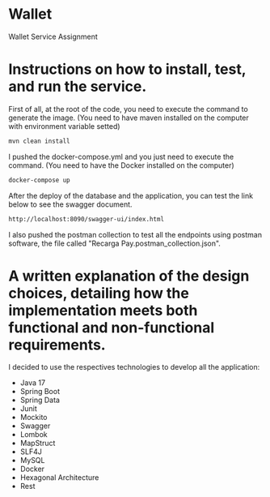 # Wallet
Wallet Service Assignment

# Instructions on how to install, test, and run the service.

First of all, at the root of the code, you need to execute the command to generate the image. (You need to have maven installed on the computer with environment variable setted)

```sh
mvn clean install
```

I pushed the docker-compose.yml and you just need to execute the command.
(You need to have the Docker installed on the computer)

```sh
docker-compose up
```

After the deploy of the database and the application, you can test the link below to see the swagger document.

```sh
http://localhost:8090/swagger-ui/index.html
```

I also pushed the postman collection to test all the endpoints using postman software, the file called "Recarga Pay.postman_collection.json".

# A written explanation of the design choices, detailing how the implementation meets both functional and non-functional requirements.

I decided to use the respectives technologies to develop all the application:

 - Java 17
 - Spring Boot
 - Spring Data
 - Junit
 - Mockito
 - Swagger
 - Lombok
 - MapStruct
 - SLF4J
 - MySQL
 - Docker
 - Hexagonal Architecture
 - Rest
